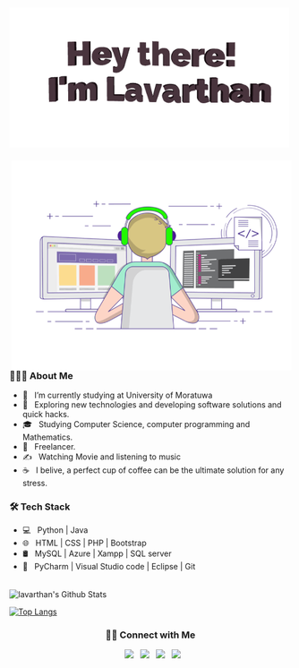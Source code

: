 <h2> <img src="https://github.com/lavarthan/Lavarthan/blob/main/readme.gif" width="500"></h2>
<img align="right" alt="GIF" src="https://raw.githubusercontent.com/devSouvik/devSouvik/master/gif3.gif" width="500"/>


<h3> 👨🏻‍💻 About Me </h3>

- 🔭 &nbsp; I’m currently studying at University of Moratuwa
- 🤔 &nbsp; Exploring new technologies and developing software solutions and quick hacks.
- 🎓 &nbsp; Studying Computer Science, computer programming and Mathematics.
- 💼 &nbsp; Freelancer.
- ✍️ &nbsp; Watching Movie and listening to music
- ☕ &nbsp; I belive, a perfect cup of coffee can be the ultimate solution for any stress. 

<h3>🛠 Tech Stack</h3>

- 💻 &nbsp; Python | Java 
- 🌐 &nbsp; HTML | CSS | PHP | Bootstrap 
- 🛢 &nbsp; MySQL | Azure | Xampp | SQL server
- 🔧 &nbsp; PyCharm | Visual Studio code | Eclipse | Git


<br>

<img align="center" src="https://github-readme-stats.vercel.app/api?username=lavarthan&include_all_commits=true&count_private=true&show_icons=true&line_height=20&title_color=7A7ADB&icon_color=2234AE&text_color=D3D3D3&bg_color=0,000000,130F40" alt="lavarthan's Github Stats">

</br>

[![Top Langs](https://github-readme-stats.vercel.app/api/top-langs/?username=lavarthan&layout=compact&text_color=daf7dc&bg_color=151515)](https://github.com/lavarthan/github-readme-stats)


<h3 align="center"> 🤝🏻 Connect with Me </h3>

<p align="center">
&nbsp; <a href="https://twitter.com/lavarthan12" target="_blank" rel="noopener noreferrer"><img src="https://img.icons8.com/plasticine/100/000000/twitter.png" width="50" /></a>  
&nbsp; <a href="https://www.instagram.com/lavarthan/" target="_blank" rel="noopener noreferrer"><img src="https://img.icons8.com/plasticine/100/000000/instagram-new.png" width="50" /></a>  
&nbsp; <a href="https://www.linkedin.com/in/lavarthan-selvaratnam-43004a167/" target="_blank" rel="noopener noreferrer"><img src="https://img.icons8.com/plasticine/100/000000/linkedin.png" width="50" /></a>
&nbsp; <a href="lavarthan97@gmail.com" target="_blank" rel="noopener noreferrer"><img src="https://img.icons8.com/plasticine/100/000000/gmail.png"  width="50" /></a>
</p>

